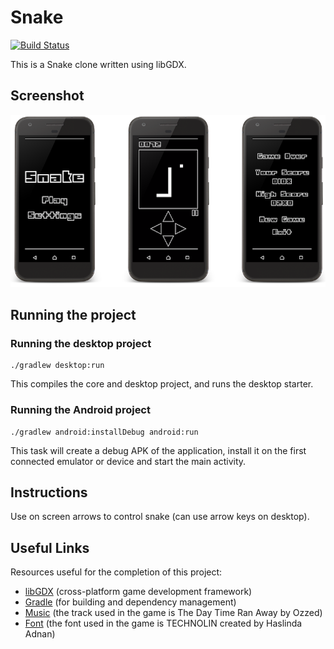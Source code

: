 # Snake
[![Build Status](https://travis-ci.org/vanillaSlice/Snake.svg?branch=master)](https://travis-ci.org/vanillaSlice/Snake)

This is a Snake clone written using libGDX.

## Screenshot
![screenshot](images/screenshot-1.png)

## Running the project

### Running the desktop project

```
./gradlew desktop:run
```

This compiles the core and desktop project, and runs the desktop starter.

### Running the Android project

```
./gradlew android:installDebug android:run
```

This task will create a debug APK of the application, install it on the first connected emulator or device and start the
main activity.

## Instructions
Use on screen arrows to control snake (can use arrow keys on desktop).

## Useful Links
Resources useful for the completion of this project:

* [libGDX](https://libgdx.badlogicgames.com/) (cross-platform game development framework)
* [Gradle](https://gradle.org) (for building and dependency management)
* [Music](http://ozzed.net/) (the track used in the game is The Day Time Ran Away by Ozzed)
* [Font](http://www.dafont.com/technolin.font) (the font used in the game is TECHNOLIN created by Haslinda Adnan)
